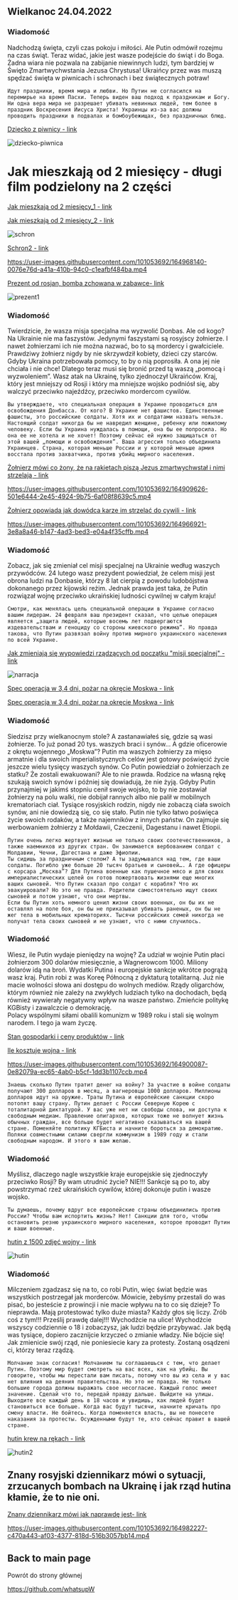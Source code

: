 ## Wielkanoc 24.04.2022

### Wiadomość 

Nadchodzą święta, czyli czas pokoju i miłości. Ale Putin odmówił rozejmu na czas świąt. Teraz widać, jakie jest wasze podejście do świąt i do Boga. Żadna wiara nie pozwala na zabijanie niewinnych ludzi, tym bardziej w Święto Zmartwychwstania Jezusa Chrystusa! Ukraińcy przez was muszą spędzać święta w piwnicach i schronach i bez świątecznych potraw!

```
Идут праздники, время мира и любви. Но Путин не согласился на перемирье на время Пасхи. Теперь виден ваш подход к праздникам и Богу. Ни одна вера мира не разрешает убивать невинных людей, тем более в праздник Воскресения Иисуса Христа! Украинцы из-за вас должны проводить праздники в подвалах и бомбоубежищах, без праздничных блюд.
```

[Dziecko z piwnicy - link](https://user-images.githubusercontent.com/101053692/164890233-408d075a-ac6e-45e2-9975-24762b478e97.jpg?raw=true)

![dziecko-piwnica](https://user-images.githubusercontent.com/101053692/164890233-408d075a-ac6e-45e2-9975-24762b478e97.jpg)

# Jak mieszkają od 2 miesięcy - długi film podzielony na 2 części


[Jak mieszkają od 2 miesięcy_1 - link](https://github.com/whatsupW/whatsupW/blob/main/img/5/Azov_schron1.mp4?raw=true)

[Jak mieszkają od 2 miesięcy_2 - link](https://github.com/whatsupW/whatsupW/blob/main/img/5/Azov_schron2.mp4?raw=true)

![schron](https://user-images.githubusercontent.com/101053692/164916170-794de9cd-3ee9-4bc8-9881-0071f1035b93.JPG?raw=true)

[Schron2 - link](https://github.com/whatsupW/whatsupW/blob/main/img/5/schron2.mp4?raw=true)

https://user-images.githubusercontent.com/101053692/164968140-0076e76d-a41a-410b-94c0-c1eafbf484ba.mp4

[ Prezent od rosjan, bomba zchowana w zabawce- link](https://user-images.githubusercontent.com/101053692/164890252-9c6233d6-8535-49e6-bcaa-eb987a3a0213.jpg?raw=true)

![prezent1](https://user-images.githubusercontent.com/101053692/164890252-9c6233d6-8535-49e6-bcaa-eb987a3a0213.jpg)

### Wiadomość 

Twierdzicie, że wasza misja specjalna ma wyzwolić Donbas. Ale od kogo? Na Ukrainie nie ma faszystów. Jedynymi faszystami są rosyjscy żołnierze. I nawet żołnierzami ich nie można nazwać, bo to są mordercy i gwałciciele. Prawdziwy żołnierz nigdy by nie skrzywdził kobiety, dzieci czy starców. Gdyby Ukraina potrzebowała pomocy, to by o nią poprosiła. A ona jej nie chciała i nie chce! Dlatego teraz musi się bronić przed tą waszą „pomocą i wyzwoleniem”.
Wasz atak na Ukrainę, tylko zjednoczył Ukraińców. Kraj, który jest mniejszy od Rosji i który ma mniejsze wojsko podniósł się, aby walczyć przeciwko najeźdźcy, przeciwko mordercom cywilów.

```
Вы утверждаете, что специальная операция в Украине проводиться для освобождения Донбасса. От кого? В Украине нет фашистов. Единственные фашисты, это российские солдаты. Хотя их и солдатами назвать нельзя. Настоящий солдат никогда бы не навредил женщине, ребенку или пожилому человеку. Если бы Украина нуждалась в помощи, она бы ее попросила. Но она ее не хотела и не хочет! Поэтому сейчас ей нужно защищаться от этой вашей „помощи и освобождения”. Ваша агрессия только объединила Украинцев. Страна, которая меньше России и у которой меньше армия восстала против захватчика, против убийц мирного населения. 
```

[Żołnierz mówi co żony, że na rakietach piszą Jezus zmartwychwstał i nimi strzelają - link](https://github.com/whatsupW/whatsupW/blob/main/img/5/Jezus_zmartwychwsa%C5%82.mp4?raw=true)

https://user-images.githubusercontent.com/101053692/164909626-501e6444-2e45-4924-9b75-6af08f8639c5.mp4

[Żołnierz opowiada jak dowódca karze im strzelać do cywili - link](https://github.com/whatsupW/whatsupW/blob/main/img/5/Zolnierze.mp4?raw=true)

https://user-images.githubusercontent.com/101053692/164966921-3e8a8a46-b147-4ad3-bed3-e04a4f35cffb.mp4

### Wiadomość 

Zobacz, jak się zmieniał cel misji specjalnej na Ukrainie według waszych przywódców. 24 lutego wasz prezydent powiedział, że celem misji jest obrona ludzi na Donbasie, którzy 8 lat cierpią z powodu ludobójstwa dokonanego przez kijowski reżim. Jednak prawda jest taka, że Putin rozwiązał wojnę przeciwko ukraińskiej ludności cywilnej w całym kraju!

```
Смотри, как менялась цель специальной операции в Украине согласно вашим лидерам. 24 февраля ваш президент сказал, что целью операция является „защита людей, которые восемь лет подвергаются издевательствам и геноциду со стороны киевского режима”. Но правда такова, что Путин развязал войну против мирного украинского населения по всей Украине.   
```

[Jak zmieniają się wypowiedzi rządzących od początku "misji specjalnej" - link](https://user-images.githubusercontent.com/101053692/164890251-ecaae12a-e3ae-4a45-a4d7-c06ef6102351.jpg?raw=true)

![narracja](https://user-images.githubusercontent.com/101053692/164890251-ecaae12a-e3ae-4a45-a4d7-c06ef6102351.jpg)

[Spec operacja w 3,4 dni, pożar na okręcie Moskwa - link](https://github.com/whatsupW/whatsupW/blob/main/img/5/3-4dni.mp4)

[Spec operacja w 3,4 dni, pożar na okręcie Moskwa - link](https://user-images.githubusercontent.com/101053692/164890263-c86a7ffe-3f88-4f74-a586-4f7fd132f608.mp4?raw=true)


### Wiadomość 

Siedzisz przy wielkanocnym stole? A zastanawiałeś się, gdzie są wasi żołnierze. To już ponad 20 tys. waszych braci i synów...  A gdzie oficerowie z okrętu wojennego „Moskwa”? Putin ma waszych żołnierzy za mięso armatnie i dla swoich imperialistycznych celów jest gotowy poświęcić życie jeszcze wielu tysięcy waszych synów. Co Putin powiedział o żołnierzach ze statku? Że zostali ewakuowani? Ale to nie prawda. Rodzice na własną rękę szukają swoich synów i później się dowiadują, że nie żyją. 
Gdyby Putin przynajmiej w jakimś stopniu cenił swoje wojsko, to by nie zostawiał żołnierzy na polu walki, nie dobijał rannych albo nie palił w mobilnych krematoriach ciał. Tysiące rosyjskich rodzin, nigdy nie zobaczą ciała swoich synów, ani nie dowiedzą się, co się stało. 
Putin nie tylko łatwo poświęca życie swoich rodaków, a także najemników z innych państw. On zajmuje się werbowaniem żołnierzy z Mołdawii, Czeczenii, Dagestanu i nawet Etiopii. 

```
Путин очень легко жертвует жизнью не только своих соотечественников, а также наемников из других стран. Он занимается вербованием солдат с Молдавии, Чечни, Дагестана и даже Эфиопии. 
Ты сидишь за праздничным столом? А ты задумывался над тем, где ваши солдаты. Погибло уже больше 20 тысяч братьев и сыновей…. А где офицеры с корсара „Москва”? Для Путина военные как пушечное мясо и для своих империалистических целей он готов пожертвовать жизнями еще многих ваших сыновей. Что Путин сказал про солдат с корабля? Что их эвакуировали? Но это не правда. Родители самостоятельно ищут своих сыновей и потом узнают, что они мертвы. 
Если бы Путин хоть немного ценил жизни своих военных, он бы их не оставлял на поле боя, он бы не приказывал убивать раненых, он бы не жег тела в мобильных крематориях. Тысячи российских семей никогда не получат тела своих сыновей и не узнают, что с ними случилось.
```

### Wiadomość 
 
Wiesz, ile Putin wydaje pieniędzy na wojnę? Za udział w wojnie Putin płaci żołnierzom 300 dolarów miesięcznie, a Wagnerowcom 1000. Miliony dolarów idą na broń. Wydatki Putina i europejskie sankcje wkrótce pogrążą wasz kraj. Putin robi z was Koreę Północną z dyktaturą totalitarną. Już nie macie wolności słowa ani dostępu do wolnych mediów. Rządy oligarchów, którym również nie zależy na zwykłych ludziach tylko na dochodach, będą również wywierały negatywny wpływ na wasze państwo. Zmieńcie politykę KGBisty i zawalczcie o demokrację.  
Polacy wspólnymi siłami obalili komunizm w 1989 roku i stali się wolnym narodem. I tego ja wam życzę.

[ Stan gospodarki i ceny produktów - link](https://github.com/whatsupW/whatsupW/blob/main/img/5/Ceny.mp4?raw=true)

[ Ile kosztuje wojna - link](https://github.com/whatsupW/whatsupW/blob/main/img/3/1-ile_kosztuje-wojna.mp4?raw=true)

https://user-images.githubusercontent.com/101053692/164900087-0e82079a-ec65-4ab0-b5cf-1dd3b1107ccb.mp4


```
Знаешь сколько Путин тратит денег на войну? За участие в войне солдаты получают 300 долларов в месяц, а вагнеровцы 1000 долларов. Миллионы долларов идут на оружие. Траты Путина и европейские санкции скоро потопят вашу страну. Путин делает с России Северную Корею с тоталитарной диктатурой. У вас уже нет ни свободы слова, ни доступа к свободным медиам. Правление олигархов, которых тоже не волнует жизнь обычных граждан, все больше будет негативно сказываться на вашей стране. Поменяйте политику КГБиста и начните бороться за демократию. 
Поляки совместными силами свергли коммунизм в 1989 году и стали свободным народом. И этого я вам желаю. 
```

### Wiadomość 

Myślisz, dlaczego nagle wszystkie kraje europejskie się zjednoczyły przeciwko Rosji? By wam utrudnić życie? NIE!!! Sankcje są po to, aby powstrzymać rzeź ukraińskich cywilów, której dokonuje putin i wasze wojsko.

```
Ты думаешь, почему вдруг все европейские страны объединились против России? Чтобы вам испортить жизнь? Нет! Санкции для того, чтобы остановить резню украинского мирного населения, которое проводит Путин и ваши военные. 
```

[ hutin z 1500 zdjęć wojny - link](https://github.com/whatsupW/whatsupW/blob/main/img/5/hutin.jpg?raw=true)

![hutin](https://github.com/whatsupW/whatsupW/blob/main/img/5/hutin.jpg)

### Wiadomość 

Milczeniem zgadzasz się na to, co robi Putin, więc świat będzie was wszystkich postrzegał jak morderców. Mówicie, żebyśmy przestali do was pisać, bo jesteście z prowincji i nie macie wpływu na to co się dzieje? To nieprawda. Mają protestować tylko duże miasta? Każdy głos się liczy. Zrób coś z tym!!!  Prześlij prawdę dalej!!! Wychodźcie na ulice! Wychodźcie wszyscy codziennie o 18 i zobaczysz, jak ludzi będzie przybywać. Jak będą was tysiące, dopiero zacznijcie krzyczeć o zmianie władzy. Nie bójcie się! Jak zmienicie swój rząd, nie poniesiecie kary za protesty. Zostaną osądzeni ci, którzy teraz rządzą.  

```
Молчание знак согласия! Молчанием ты соглашаешься с тем, что делает Путин. Поэтому мир будет смотреть на вас всех, как на убийц. Вы говорите, чтобы мы перестали вам писать, потому что вы из села и у вас нет влияния на деяния правительства. Но это не правда. Не только большие города должны выражать свое несогласие. Каждый голос имеет значение. Сделай что то, передай правду дальше. Выйдите на улицы. Выходите все каждый день в 18 часов и увидишь, как людей будет становиться все больше. Когда вас будут тысячи, начните кричать про смену власти. Не бойтесь. Когда поменяется власть, вы не понесете наказания за протесты. Осужденными будут те, кто сейчас правит в вашей стране.
```

[hutin krew na rękach - link](https://github.com/whatsupW/whatsupW/blob/main/img/5/hutin2.jpg?raw=true)

![hutin2](https://github.com/whatsupW/whatsupW/blob/main/img/5/hutin2.jpg)

## Znany rosyjski dziennikarz mówi o sytuacji, zrzucanych bombach na Ukrainę i jak rząd hutina kłamie, że to nie oni.

[Znany dziennikarz mówi jak naprawdę jest- link](https://github.com/whatsupW/whatsupW/blob/main/img/5/Dziennikarz_m.mp4?raw=true)

https://user-images.githubusercontent.com/101053692/164982227-c470a443-af03-4377-818d-516b3057bb14.mp4

## Back to main page
Powrót do strony głównej

https://github.com/whatsupW
